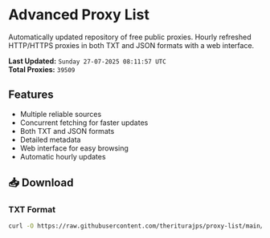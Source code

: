 # Advanced Proxy List

Automatically updated repository of free public proxies. Hourly refreshed HTTP/HTTPS proxies in both TXT and JSON formats with a web interface.

**Last Updated:** `Sunday 27-07-2025 08:11:57 UTC`  
**Total Proxies:** `39509`

## Features
- Multiple reliable sources
- Concurrent fetching for faster updates
- Both TXT and JSON formats
- Detailed metadata
- Web interface for easy browsing
- Automatic hourly updates

## 📥 Download

### TXT Format
```bash
curl -O https://raw.githubusercontent.com/theriturajps/proxy-list/main/proxies.txt